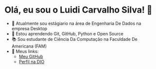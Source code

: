 # Olá, eu sou o Luidi Carvalho Silva! 👋

- 💼 Atualmente sou estágiario na área de Engenharia De Dados na empresa Desktop
- 🚀 Estou aprendendo Git, GitHub, Python e Open Source
- 📚 Sou estudante de Ciência Da Computação na Faculdade De Americana (FAM)
- 🔗 Meus links:
  - [Meu GitHub](https://github.com/Luidisilva20)
  - [Perfil na DIO](https://web.dio.me/users/Luidisilva20)
